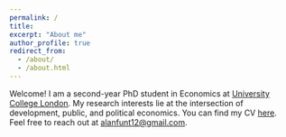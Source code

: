 ```yaml
---
permalink: /
title: 
excerpt: "About me"
author_profile: true
redirect_from: 
  - /about/
  - /about.html
---
```


Welcome! I am a second-year PhD student in Economics at [University College London](https://www.ucl.ac.uk/economics/). My research interests lie at the intersection of development, public, and political economics.
You can find my CV [here](https://alanfuntowicz.github.io/files/CV_Funtowicz.pdf).  
Feel free to reach out at alanfunt12@gmail.com.
